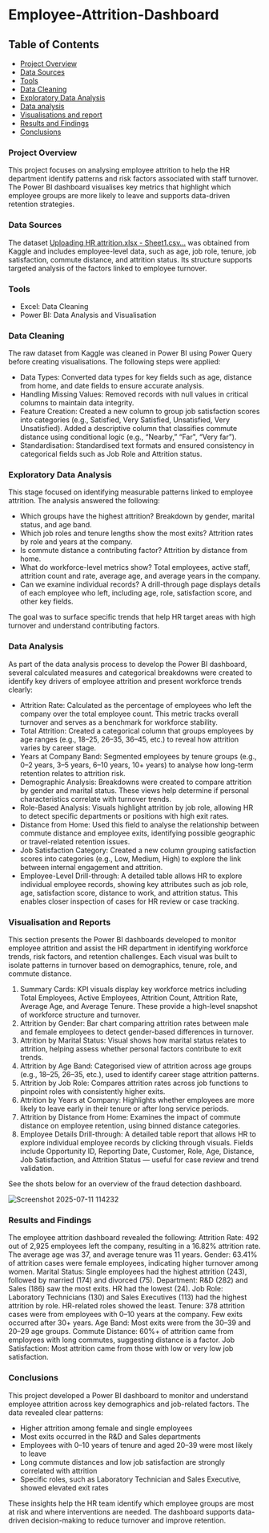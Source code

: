 # Employee-Attrition-Dashboard

## Table of Contents 
- [Project Overview](#project-overview)
- [Data Sources](#data-sources)
- [Tools](#tools)
- [Data Cleaning](#data-cleaning)
- [Exploratory Data Analysis](#exploratory-data-analysis)
- [Data analysis](data-analysis)
- [Visualisations and report](Visualisation-and-reports)
- [Results and Findings](#results-and-findings)
- [Conclusions](#conclusions)


### Project Overview
This project focuses on analysing employee attrition to help the HR department identify patterns and risk factors associated with staff turnover. The Power BI dashboard visualises key metrics that highlight which employee groups are more likely to leave and supports data-driven retention strategies.

### Data Sources
The dataset [Uploading HR attrition.xlsx - Sheet1.csv…]() was obtained from Kaggle and includes employee-level data, such as age, job role, tenure, job satisfaction, commute distance, and attrition status. Its structure supports targeted analysis of the factors linked to employee turnover.


### Tools
- Excel: Data Cleaning
- Power BI: Data Analysis and Visualisation

### Data Cleaning
The raw dataset from Kaggle was cleaned in Power BI using Power Query before creating visualisations. The following steps were applied:
- Data Types: Converted data types for key fields such as age, distance from home, and date fields to ensure accurate analysis.
- Handling Missing Values: Removed records with null values in critical columns to maintain data integrity.
- Feature Creation: Created a new column to group job satisfaction scores into categories (e.g., Satisfied, Very Satisfied, Unsatisfied, Very Unsatisfied).
Added a descriptive column that classifies commute distance using conditional logic (e.g., “Nearby,” “Far", “Very far”).
- Standardisation: Standardised text formats and ensured consistency in categorical fields such as Job Role and Attrition status.


### Exploratory Data Analysis
This stage focused on identifying measurable patterns linked to employee attrition. The analysis answered the following:
- Which groups have the highest attrition? Breakdown by gender, marital status, and age band.
- Which job roles and tenure lengths show the most exits? Attrition rates by role and years at the company.
- Is commute distance a contributing factor? Attrition by distance from home.
- What do workforce-level metrics show? Total employees, active staff, attrition count and rate, average age, and average years in the company.
- Can we examine individual records? A drill-through page displays details of each employee who left, including age, role, satisfaction score, and other key fields.

The goal was to surface specific trends that help HR target areas with high turnover and understand contributing factors.

### Data Analysis
As part of the data analysis process to develop the Power BI dashboard, several calculated measures and categorical breakdowns were created to identify key drivers of employee attrition and present workforce trends clearly:

- Attrition Rate: Calculated as the percentage of employees who left the company over the total employee count. This metric tracks overall turnover and serves as a benchmark for workforce stability.
- Total Attrition: Created a categorical column that groups employees by age ranges (e.g., 18–25, 26–35, 36–45, etc.) to reveal how attrition varies by career stage.
- Years at Company Band: Segmented employees by tenure groups (e.g., 0–2 years, 3–5 years, 6–10 years, 10+ years) to analyse how long-term retention relates to attrition risk.
- Demographic Analysis: Breakdowns were created to compare attrition by gender and marital status. These views help determine if personal characteristics correlate with turnover trends.
- Role-Based Analysis: Visuals highlight attrition by job role, allowing HR to detect specific departments or positions with high exit rates.
-  Distance from Home: Used this field to analyse the relationship between commute distance and employee exits, identifying possible geographic or travel-related retention issues.
-  Job Satisfaction Category: Created a new column grouping satisfaction scores into categories (e.g., Low, Medium, High) to explore the link between internal engagement and attrition.
-  Employee-Level Drill-through: A detailed table allows HR to explore individual employee records, showing key attributes such as job role, age, satisfaction score, distance to work, and attrition status. This enables closer inspection of cases for HR review or case tracking.
  
### Visualisation and Reports
This section presents the Power BI dashboards developed to monitor employee attrition and assist the HR department in identifying workforce trends, risk factors, and retention challenges. Each visual was built to isolate patterns in turnover based on demographics, tenure, role, and commute distance.

1. Summary Cards: KPI visuals display key workforce metrics including Total Employees, Active Employees, Attrition Count, Attrition Rate, Average Age, and Average Tenure. These provide a high-level snapshot of workforce structure and turnover.
2. Attrition by Gender: Bar chart comparing attrition rates between male and female employees to detect gender-based differences in turnover.
3. Attrition by Marital Status: Visual shows how marital status relates to attrition, helping assess whether personal factors contribute to exit trends.
4. Attrition by Age Band: Categorised view of attrition across age groups (e.g., 18–25, 26–35, etc.), used to identify career stage attrition patterns.
5. Attrition by Job Role: Compares attrition rates across job functions to pinpoint roles with consistently higher exits.
6. Attrition by Years at Company: Highlights whether employees are more likely to leave early in their tenure or after long service periods.
7. Attrition by Distance from Home: Examines the impact of commute distance on employee retention, using binned distance categories.
8. Employee Details Drill-through: A detailed table report that allows HR to explore individual employee records by clicking through visuals. Fields include Opportunity ID, Reporting Date, Customer, Role, Age, Distance, Job Satisfaction, and Attrition Status — useful for case review and trend validation.

See the shots below for an overview of the fraud detection dashboard.

![Screenshot 2025-07-11 114232](https://github.com/user-attachments/assets/e0d3af3d-b332-4268-9d87-c3e78c46d61d)


### Results and Findings 
The employee attrition dashboard revealed the following:
Attrition Rate: 492 out of 2,925 employees left the company, resulting in a 16.82% attrition rate. The average age was 37, and average tenure was 11 years.
Gender: 63.41% of attrition cases were female employees, indicating higher turnover among women.
Marital Status: Single employees had the highest attrition (243), followed by married (174) and divorced (75).
Department: R&D (282) and Sales (186) saw the most exits. HR had the lowest (24).
Job Role: Laboratory Technicians (130) and Sales Executives (113) had the highest attrition by role. HR-related roles showed the least.
Tenure: 378 attrition cases were from employees with 0–10 years at the company. Few exits occurred after 30+ years.
Age Band: Most exits were from the 30–39 and 20–29 age groups.
Commute Distance: 60%+ of attrition came from employees with long commutes, suggesting distance is a factor.
Job Satisfaction: Most attrition came from those with low or very low job satisfaction.


### Conclusions
This project developed a Power BI dashboard to monitor and understand employee attrition across key demographics and job-related factors. The data revealed clear patterns:

- Higher attrition among female and single employees
- Most exits occurred in the R&D and Sales departments
- Employees with 0–10 years of tenure and aged 20–39 were most likely to leave
- Long commute distances and low job satisfaction are strongly correlated with attrition
- Specific roles, such as Laboratory Technician and Sales Executive, showed elevated exit rates

These insights help the HR team identify which employee groups are most at risk and where interventions are needed. The dashboard supports data-driven decision-making to reduce turnover and improve retention.
